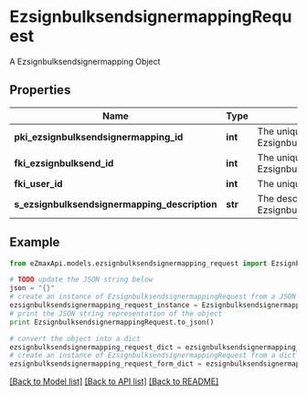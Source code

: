 # EzsignbulksendsignermappingRequest

A Ezsignbulksendsignermapping Object

## Properties
Name | Type | Description | Notes
------------ | ------------- | ------------- | -------------
**pki_ezsignbulksendsignermapping_id** | **int** | The unique ID of the Ezsignbulksendsignermapping | [optional] 
**fki_ezsignbulksend_id** | **int** | The unique ID of the Ezsignbulksend | 
**fki_user_id** | **int** | The unique ID of the User | [optional] 
**s_ezsignbulksendsignermapping_description** | **str** | The description of the Ezsignbulksendsignermapping | 

## Example

```python
from eZmaxApi.models.ezsignbulksendsignermapping_request import EzsignbulksendsignermappingRequest

# TODO update the JSON string below
json = "{}"
# create an instance of EzsignbulksendsignermappingRequest from a JSON string
ezsignbulksendsignermapping_request_instance = EzsignbulksendsignermappingRequest.from_json(json)
# print the JSON string representation of the object
print EzsignbulksendsignermappingRequest.to_json()

# convert the object into a dict
ezsignbulksendsignermapping_request_dict = ezsignbulksendsignermapping_request_instance.to_dict()
# create an instance of EzsignbulksendsignermappingRequest from a dict
ezsignbulksendsignermapping_request_form_dict = ezsignbulksendsignermapping_request.from_dict(ezsignbulksendsignermapping_request_dict)
```
[[Back to Model list]](../README.md#documentation-for-models) [[Back to API list]](../README.md#documentation-for-api-endpoints) [[Back to README]](../README.md)


